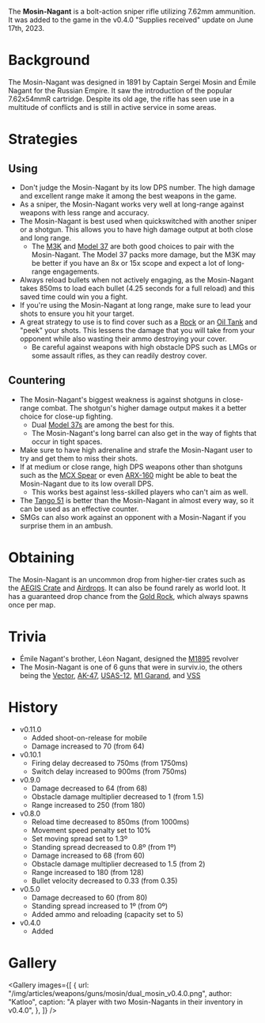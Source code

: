 The **Mosin-Nagant** is a bolt-action sniper rifle utilizing 7.62mm ammunition. It was added to the game in the v0.4.0 "Supplies received" update on June 17th, 2023.

# Background

The Mosin-Nagant was designed in 1891 by Captain Sergei Mosin and Émile Nagant for the Russian Empire. It saw the introduction of the popular 7.62x54mmR cartridge. Despite its old age, the rifle has seen use in a multitude of conflicts and is still in active service in some areas.

# Strategies

## Using

- Don't judge the Mosin-Nagant by its low DPS number. The high damage and excellent range make it among the best weapons in the game.
- As a sniper, the Mosin-Nagant works very well at long-range against weapons with less range and accuracy.
- The Mosin-Nagant is best used when quickswitched with another sniper or a shotgun. This allows you to have high damage output at both close and long range.
  - The [M3K](/weapons/guns/m3k) and [Model 37](/weapons/guns/model_37) are both good choices to pair with the Mosin-Nagant. The Model 37 packs more damage, but the M3K may be better if you have an 8x or 15x scope and expect a lot of long-range engagements.
- Always reload bullets when not actively engaging, as the Mosin-Nagant takes 850ms to load each bullet (4.25 seconds for a full reload) and this saved time could win you a fight.
- If you're using the Mosin-Nagant at long range, make sure to lead your shots to ensure you hit your target.
- A great strategy to use is to find cover such as a [Rock](/obstacles/rock) or an [Oil Tank](/obstacles/oil_tank) and "peek" your shots. This lessens the damage that you will take from your opponent while also wasting their ammo destroying your cover.
  - Be careful against weapons with high obstacle DPS such as LMGs or some assault rifles, as they can readily destroy cover.

## Countering

- The Mosin-Nagant's biggest weakness is against shotguns in close-range combat. The shotgun's higher damage output makes it a better choice for close-up fighting.
  - Dual [Model 37s](/weapons/guns/model_37) are among the best for this.
  - The Mosin-Nagant's long barrel can also get in the way of fights that occur in tight spaces.
- Make sure to have high adrenaline and strafe the Mosin-Nagant user to try and get them to miss their shots.
- If at medium or close range, high DPS weapons other than shotguns such as the [MCX Spear](/weapons/guns/mcx_spear) or even [ARX-160](/weapons/guns/arx-160) might be able to beat the Mosin-Nagant due to its low overall DPS.
  - This works best against less-skilled players who can't aim as well.
- The [Tango 51](/weapons/guns/tango_51) is better than the Mosin-Nagant in almost every way, so it can be used as an effective counter.
- SMGs can also work against an opponent with a Mosin-Nagant if you surprise them in an ambush.

# Obtaining

The Mosin-Nagant is an uncommon drop from higher-tier crates such as the [AEGIS Crate](/obstacles/aegis_crate) and [Airdrops](/obstacles/airdrop_crate). It can also be found rarely as world loot. It has a guaranteed drop chance from the [Gold Rock](/obstacles/gold_rock), which always spawns once per map.

# Trivia

- Émile Nagant's brother, Léon Nagant, designed the [M1895](/weapons/guns/m1895) revolver
- The Mosin-Nagant is one of 6 guns that were in surviv.io, the others being the [Vector](/weapons/guns/vector), [AK-47](/weapons/guns/ak47), [USAS-12](/weapons/guns/usas12), [M1 Garand](weapons/guns/m1_garand), and [VSS](/weapons/guns/vss)

# History

- v0.11.0
  - Added shoot-on-release for mobile
  - Damage increased to 70 (from 64)
- v0.10.1
  - Firing delay decreased to 750ms (from 1750ms)
  - Switch delay increased to 900ms (from 750ms)
- v0.9.0
  - Damage decreased to 64 (from 68)
  - Obstacle damage multiplier decreased to 1 (from 1.5)
  - Range increased to 250 (from 180)
- v0.8.0
  - Reload time decreased to 850ms (from 1000ms)
  - Movement speed penalty set to 10%
  - Set moving spread set to 1.3º
  - Standing spread decreased to 0.8º (from 1º)
  - Damage increased to 68 (from 60)
  - Obstacle damage multiplier decreased to 1.5 (from 2)
  - Range increased to 180 (from 128)
  - Bullet velocity decreased to 0.33 (from 0.35)
- v0.5.0
  - Damage decreased to 60 (from 80)
  - Standing spread increased to 1º (from 0º)
  - Added ammo and reloading (capacity set to 5)
- v0.4.0
  - Added

# Gallery

<Gallery
  images={[
    {
      url: "/img/articles/weapons/guns/mosin/dual_mosin_v0.4.0.png",
      author: "Katloo",
      caption: "A player with two Mosin-Nagants in their inventory in v0.4.0",
    },
  ]}
/>
